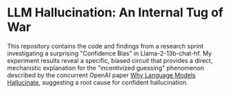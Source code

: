 # LLM Hallucination: An Internal Tug of War

This repository contains the code and findings from a research sprint investigating a surprising "Confidence Bias" in Llama-2-13b-chat-hf. My experiment results reveal a specific, biased circuit that provides a direct, mechanistic explanation for the "incentivized guessing" phenomenon described by the concurrent OpenAI paper [Why Language Models Hallucinate](https://arxiv.org/abs/2509.04664), suggesting a root cause for confident hallucination.